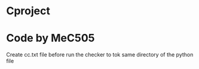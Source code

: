 # Cproject
# Code by MeC505
Create cc.txt file before run the checker to tok same directory of the python file
